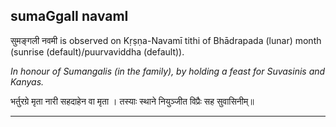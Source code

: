 ## sumaGgalI navamI
सुमङ्गली नवमी is observed on Kṛṣṇa-Navamī tithi of Bhādrapada (lunar) month (sunrise (default)/puurvaviddha (default)).

_In honour of Sumangalis (in the family), by holding a feast for Suvasinis and Kanyas._

भर्तुरग्रे मृता नारी सहदाहेन वा मृता ।
तस्याः स्थाने नियुञ्जीत विप्रैः सह सुवासिनीम्॥

---
